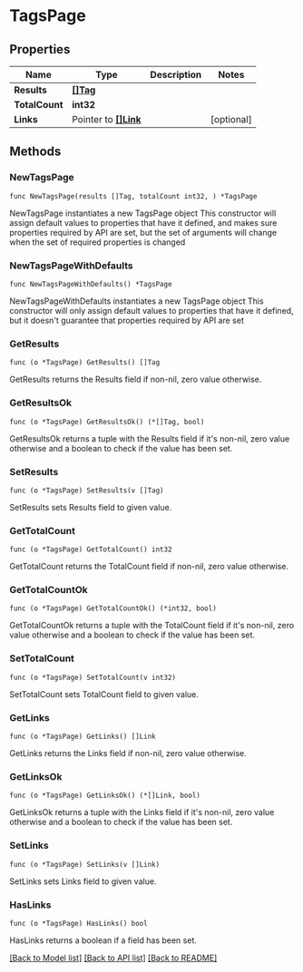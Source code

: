 # TagsPage

## Properties

Name | Type | Description | Notes
------------ | ------------- | ------------- | -------------
**Results** | [**[]Tag**](Tag.md) |  | 
**TotalCount** | **int32** |  | 
**Links** | Pointer to [**[]Link**](Link.md) |  | [optional] 

## Methods

### NewTagsPage

`func NewTagsPage(results []Tag, totalCount int32, ) *TagsPage`

NewTagsPage instantiates a new TagsPage object
This constructor will assign default values to properties that have it defined,
and makes sure properties required by API are set, but the set of arguments
will change when the set of required properties is changed

### NewTagsPageWithDefaults

`func NewTagsPageWithDefaults() *TagsPage`

NewTagsPageWithDefaults instantiates a new TagsPage object
This constructor will only assign default values to properties that have it defined,
but it doesn't guarantee that properties required by API are set

### GetResults

`func (o *TagsPage) GetResults() []Tag`

GetResults returns the Results field if non-nil, zero value otherwise.

### GetResultsOk

`func (o *TagsPage) GetResultsOk() (*[]Tag, bool)`

GetResultsOk returns a tuple with the Results field if it's non-nil, zero value otherwise
and a boolean to check if the value has been set.

### SetResults

`func (o *TagsPage) SetResults(v []Tag)`

SetResults sets Results field to given value.


### GetTotalCount

`func (o *TagsPage) GetTotalCount() int32`

GetTotalCount returns the TotalCount field if non-nil, zero value otherwise.

### GetTotalCountOk

`func (o *TagsPage) GetTotalCountOk() (*int32, bool)`

GetTotalCountOk returns a tuple with the TotalCount field if it's non-nil, zero value otherwise
and a boolean to check if the value has been set.

### SetTotalCount

`func (o *TagsPage) SetTotalCount(v int32)`

SetTotalCount sets TotalCount field to given value.


### GetLinks

`func (o *TagsPage) GetLinks() []Link`

GetLinks returns the Links field if non-nil, zero value otherwise.

### GetLinksOk

`func (o *TagsPage) GetLinksOk() (*[]Link, bool)`

GetLinksOk returns a tuple with the Links field if it's non-nil, zero value otherwise
and a boolean to check if the value has been set.

### SetLinks

`func (o *TagsPage) SetLinks(v []Link)`

SetLinks sets Links field to given value.

### HasLinks

`func (o *TagsPage) HasLinks() bool`

HasLinks returns a boolean if a field has been set.


[[Back to Model list]](../README.md#documentation-for-models) [[Back to API list]](../README.md#documentation-for-api-endpoints) [[Back to README]](../README.md)


